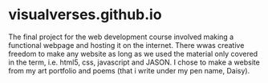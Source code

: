 # visualverses.github.io

The final project for the web development course involved making a functional webpage and hosting it on the internet. There wwas creative freedom to make any website as long as we used the material only covered in the term, i.e. html5, css, javascript and JASON.
I chose to make a website from my art portfolio and poems (that i write under my pen name, Daisy).
